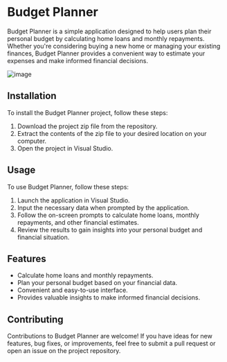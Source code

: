 # Budget Planner

Budget Planner is a simple application designed to help users plan their personal budget by calculating home loans and monthly repayments. Whether you're considering buying a new home or managing your existing finances, Budget Planner provides a convenient way to estimate your expenses and make informed financial decisions.

![image](https://github.com/Thakshin4/POE3-BudgetPlanner/assets/69991863/8e3e95e8-ea62-44e3-8e2c-a2ae413f5b57)

## Installation

To install the Budget Planner project, follow these steps:

1. Download the project zip file from the repository.
2. Extract the contents of the zip file to your desired location on your computer.
3. Open the project in Visual Studio.

## Usage

To use Budget Planner, follow these steps:

1. Launch the application in Visual Studio.
2. Input the necessary data when prompted by the application.
3. Follow the on-screen prompts to calculate home loans, monthly repayments, and other financial estimates.
4. Review the results to gain insights into your personal budget and financial situation.

## Features

- Calculate home loans and monthly repayments.
- Plan your personal budget based on your financial data.
- Convenient and easy-to-use interface.
- Provides valuable insights to make informed financial decisions.

## Contributing

Contributions to Budget Planner are welcome! If you have ideas for new features, bug fixes, or improvements, feel free to submit a pull request or open an issue on the project repository.
